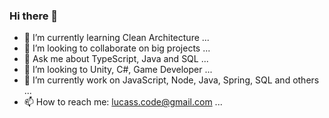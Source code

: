 ### Hi there 👋
- 🌱 I’m currently learning Clean Architecture ...
- 👯 I’m looking to collaborate on big projects ...
- 💬 Ask me about TypeScript, Java and SQL ...
- 🤔 I’m looking to Unity, C#, Game Developer ...
- 🔭 I’m currently work on JavaScript, Node, Java, Spring, SQL and others ...
- 📫 How to reach me: lucass.code@gmail.com ...
<!--
**lucasscoding/lucasscoding** is a ✨ _special_ ✨ repository because its `README.md` (this file) appears on your GitHub profile.

Here are some ideas to get you started:

- 🔭 I’m currently working on ...
- 🌱 I’m currently learning ...
- 👯 I’m looking to collaborate on ...
- 🤔 I’m looking for help with ...
- 💬 Ask me about ...
- 📫 How to reach me: ...
- 😄 Pronouns: ...
- ⚡ Fun fact: ...
-->
